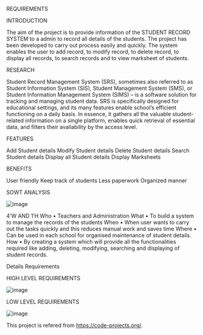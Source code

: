 REQUIREMENTS 

INTRODUCTION

The aim of the project is to provide information of the STUDENT RECORD SYSTEM to a admin to record all details of the students. The project has been developed to carry out process easily and quickly. The system enables the user to add record, to modify record, to delete record, to display all records, to search records and to view marksheet of students.

RESEARCH

Student Record Management System (SRS), sometimes also referred to as Student Information System (SIS), Student Management System (SMS), or Student Information Management System (SIMS) – is a software solution for tracking and managing student data. SRS is specifically designed for educational settings, and its many features enable school’s efficient functioning on a daily basis. In essence, it gathers all the valuable student-related information on a single platform, enables quick retrieval of essential data, and filters their availability by the access level.

FEATURES

Add Student details 
Modify Student details 
Delete Student details 
Search Student details 
Display all Student details 
Display Marksheets

BENEFITS

User friendly 
Keep track of students
Less paperwork
Organized manner

SOWT ANALYSIS

![image](https://user-images.githubusercontent.com/71258149/161394681-1b0e8f20-a8db-4a01-8447-efa701af9482.png)


4’W AND 1’H
Who
•	Teachers and Administration
What 
•	To build a system to manage the records of the students
When
•	When user wants to carry out the tasks quickly and this reduces manual work and saves time
Where
•	 Can be used in each school for organised maintenance of student details.
How
•	By creating a system which will provide all the functionalities required like adding, deleting, modifying, searching and displaying of student records.

Details Requirements

HIGH LEVEL REQUIREMENTS

![image](https://user-images.githubusercontent.com/71258149/161395380-85601eb8-a0ca-4510-ba88-6629c9873f71.png)

LOW LEVEL REQUIREMENTS

![image](https://user-images.githubusercontent.com/71258149/161395411-0ec811fc-3874-4567-821b-9fabf6302d8d.png)



This project is refered from https://code-projects.org/.
